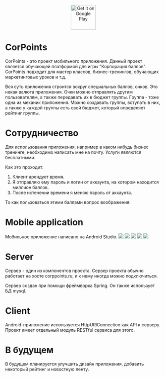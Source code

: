 <p align="center">
  <a href="https://play.google.com/store/apps/details?id=com.kosta.corpoints">
    <img src="https://conversations.im/images/get-it-on-play.png" alt="Get it on Google Play" height="80">
  </a>
</p>

# CorPoints
CorPoints - это проект мобильного приложения. Данный проект является обучающей платформой для игры "Корпорация баллов". CorPoints подходит для мастер классов, бизнес-тренингов, обучающих маркетинговых уроков и т.д. 

Вся суть приложения строится вокруг специальных баллов, очков. Это некая валюта приложения. Очки можно отправлять другим пользователям, а также передавать их в бюджет группы. Группа - тоже одна из механик приложения. Можно создавать группы, вступать в них, а также у каждой группы есть свой бюджет, который определяет рейтинг группы.

# Сотрудничество
Для использования приложения, например в каком нибудь бизнес тренинге, необходимо написать мне на почту. Услуги являются бесплатными.

Как это проходит:
1. Клиент арендует время.
2. Я отправляю ему пароль и логин от аккаунта, на котором находится миллион баллов. 
3. После истечении времени я меняю пароль от аккаунта. 

То как пользоваться этими баллами вопрос воображения. 


# Mobile application 
Мобильное приложение написано на Android Studio. 
<img src="CorPoints/img/1.jpg">
<img src="CorPoints/img/2.jpg">
<img src="CorPoints/img/3.jpg">
<img src="CorPoints/img/4.jpg">
<img src="CorPoints/img/5.jpg">

# Server
Сервер - один из компонентов проекта. Сервер проекта обычно работает на хосте corppoints.ru, и к нему иногда можно подключиться. 

Сервер создан при помощи фреймворка Spring. Он также использует БД mysql. 

# Client
Android-приложение используется HttpURlConnection как API к серверу. Проект имеет отдельный модуль RESTful сервиса для этого. 

# В будущем
В будущем планируется улучшить дизайн приложения, добавить некоторый рейтинг и новостную ленту. 